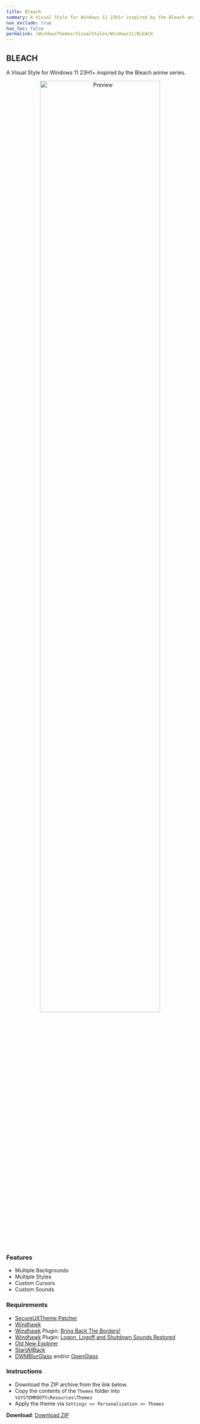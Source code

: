 ```yaml
---
title: Bleach
summary: A Visual Style for Windows 11 23H1+ inspired by the Bleach anime series
nav_exclude: true
has_toc: false
permalink: /WindowsThemes/VisualStyles/Windows11/BLEACH
---
```


## BLEACH
A Visual Style for Windows 11 23H1+ inspired by the Bleach anime series.

<div align="center">
<img src="https://gitlab.com/the-back-room/visual-styles/windows-11/sfw/bleach/-/raw/main/Extras/Preview.bmp" alt="Preview" width="80%" />
</div>

### Features

- Multiple Backgrounds
- Multiple Styles
- Custom Cursors
- Custom Sounds

### Requirements
- [SecureUXTheme Patcher](https://github.com/namazso/SecureUxTheme/)
- [Windhawk](https://windhawk.net/)
- [Windhawk](https://windhawk.net/) Plugin: [Bring Back The Borders!](https://windhawk.net/mods/w11-dwm-fix)
- [Windhawk](https://windhawk.net/) Plugin: [Logon, Logoff and Shutdown Sounds Restored](https://windhawk.net/mods/logon-logoff-shutdown-sounds/)
- [Old New Explorer](https://msfn.org/board/topic/170375-oldnewexplorer-119/)
- [StartAllBack](https://www.startallback.com/)
- [DWMBlurGlass](https://github.com/Maplespe/DWMBlurGlass) and/or [OpenGlass](https://virtualcustoms.net/showthread.php/88998-OpenGlass-Installer-for-Windows-11-22H2)

### Instructions
- Download the ZIP archive from the link below.
- Copy the contents of the `Themes` folder into `%SYSTEMROOT%\Resources\Themes`
- Apply the theme via `Settings >> Personalization >> Themes`

**Download**: [Download ZIP](https://gitlab.com/the-back-room/visual-styles/windows-11/sfw/bleach/-/archive/main/bleach-main.zip)